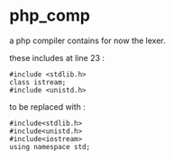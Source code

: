 # php_comp
a php compiler contains for now the lexer.

these includes at line 23 :
```
#include <stdlib.h>
class istream;
#include <unistd.h>
```

to be replaced with : 

```
#include<stdlib.h>
#include<unistd.h>
#include<iostream>
using namespace std;
```

